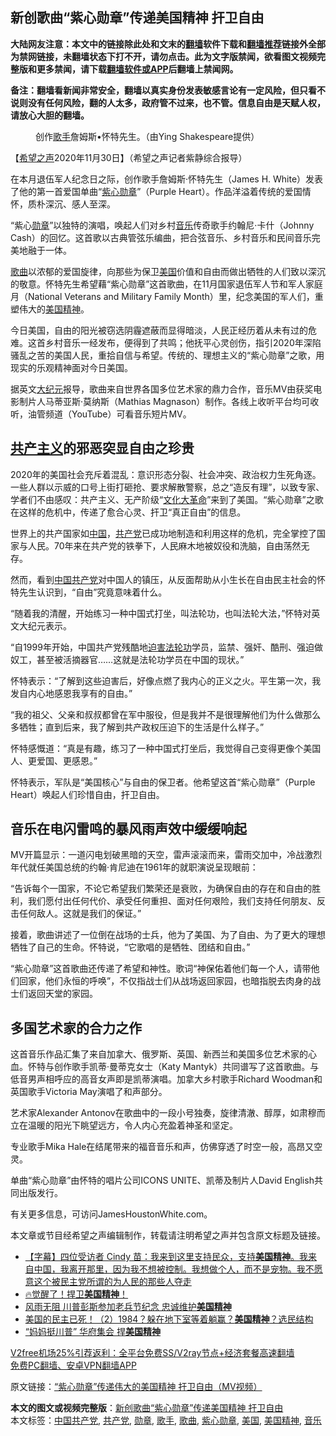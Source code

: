  <h2>新创歌曲“紫心勋章”传递美国精神 扞卫自由</h2> <p class="notice"><b>大陆网友注意：本文中的链接除此处和文末的<a href="https://github.com/bannedbook/fanqiang" >翻墙</a>软件下载和<a href="https://github.com/killgcd/justmysocks/blob/master/README.md">翻墙推荐</a>链接外全部为禁网链接，未翻墙状态下打不开，请勿点击。此为文字版禁闻，欲看图文视频完整版和更多禁闻，请下载<a href="https://github.com/bannedbook/fanqiang">翻墙软件或APP</a>后翻墙上禁闻网。</p><p>备注：翻墙看新闻非常安全，翻墙以真实身份发表敏感言论有一定风险，但只看不说则没有任何风险，翻的人太多，政府管不过来，也不管。信息自由是天赋人权，请放心大胆的翻墙。</b></p>  <div class="entry"> <figure><figcaption>创作<a href="https://www.bannedbook.org/bnews/tag/%e6%ad%8c%e6%89%8b/" class="st_tag internal_tag" rel="tag" title="标签 歌手 下的日志">歌手</a>詹姆斯•怀特先生。（由Ying Shakespeare提供）</figcaption></figure> <p>【<span class='wp_keywordlink_affiliate'><a href="https://www.soundofhope.org" title="希望之声" target="_blank">希望之声</a></span>2020年11月30日】（希望之声记者紫静综合报导）</p> <p>在本月退伍军人纪念日之际，创作歌手詹姆斯·怀特先生（James H. White）发表了他的第一首爱国单曲“<a href="https://www.bannedbook.org/bnews/tag/%E7%B4%AB%E5%BF%83%E5%8B%8B%E7%AB%A0/" class="st_tag internal_tag" rel="tag" title="标签 紫心勋章 下的日志">紫心勋章</a>”（Purple Heart）。作品洋溢着传统的爱国情怀，质朴深沉、感人至深。</p> <p>“紫心<a href="https://www.bannedbook.org/bnews/tag/%E5%8B%8B%E7%AB%A0/" class="st_tag internal_tag" rel="tag" title="标签 勋章 下的日志">勋章</a>”以独特的演唱，唤起人们对乡村<a href="https://www.bannedbook.org/bnews/tag/%e9%9f%b3%e4%b9%90/" class="st_tag internal_tag" rel="tag" title="标签 音乐 下的日志">音乐</a>传奇歌手约翰尼·卡什（Johnny Cash）的回忆。这首歌以古典管弦乐编曲，把合弦音乐、乡村音乐和民间音乐完美地融于一体。</p> <p><a href="https://www.bannedbook.org/bnews/tag/%E6%AD%8C%E6%9B%B2/" class="st_tag internal_tag" rel="tag" title="标签 歌曲 下的日志">歌曲</a>以浓郁的爱国旋律，向那些为保卫<a href="https://www.bannedbook.org/bnews/tag/%e7%be%8e%e5%9b%bd/" class="st_tag internal_tag" rel="tag" title="标签 美国 下的日志">美国</a>价值和自由而做出牺牲的人们致以深沉的敬意。怀特先生希望藉“紫心勋章”这首歌曲，在11月国家退伍军人节和军人家庭月（National Veterans and Military Family Month）里，纪念美国的军人们，重塑伟大的<a href="https://www.bannedbook.org/bnews/tag/%E7%BE%8E%E5%9B%BD%E7%B2%BE%E7%A5%9E/" class="st_tag internal_tag" rel="tag" title="标签 美国精神 下的日志">美国精神</a>。</p> <p>今日美国，自由的阳光被窃选阴霾遮蔽而显得暗淡，人民正经历着从未有过的危难。这首乡村音乐一经发布，便得到了共鸣；他抚平心灵创伤，指引2020年深陷骚乱之苦的美国人民，重拾自信与希望。传统的、理想主义的“紫心勋章”之歌，用现实的乐观精神面对今日美国。</p> <p>据英文<span class='wp_keywordlink_affiliate'><a href="http://www.epochtimes.com/" title="大纪元" target="_blank">大纪元</a></span>报导，歌曲来自世界各国多位艺术家的鼎力合作，音乐MV由获奖电影制片人马蒂亚斯·莫纳斯（Mathias Magnason）制作。各线上收听平台均可收听，油管频道（YouTube）可看音乐短片MV。</p>  <h2><strong><span class='wp_keywordlink'><a href="https://www.bannedbook.org/forum2/topic6177.html" title="《共产主义的终极目的》" target="_blank">共产主义</a></span>的邪恶突显自由之珍贵</strong></h2> <p>2020年的美国社会充斥着混乱：意识形态分裂、社会冲突、政治权力生死角逐。一些人群以示威的口号上街打砸抢、要求解散警察，总之“造反有理”，以致专家、学者们不由感叹：共产主义、无产阶级“<span class='wp_keywordlink'><a href="https://www.bannedbook.org/forum2/topic973.html" title="《文化大革命：历史真相和集体记忆》" target="_blank">文化大革命</a></span>”来到了美国。“紫心勋章”之歌在这样的危机中，传递了愈合心灵、扞卫“真正自由”的信息。</p> <p>世界上的共产国家如<span class='wp_keywordlink_affiliate'><a href="https://www.bannedbook.org/" title="中国" target="_blank">中国</a></span>，<a href="https://www.bannedbook.org/bnews/tag/%e5%85%b1%e4%ba%a7%e5%85%9a/" class="st_tag internal_tag" rel="tag" title="标签 共产党 下的日志">共产党</a>已成功地制造和利用这样的危机，完全掌控了国家与人民。70年来在共产党的铁拳下，人民麻木地被奴役和洗脑，自由荡然无存。</p> <p>然而，看到<a href="https://www.bannedbook.org/bnews/tag/%e4%b8%ad%e5%9b%bd%e5%85%b1%e4%ba%a7%e5%85%9a/" class="st_tag internal_tag" rel="tag" title="标签 中国共产党 下的日志">中国共产党</a>对中国人的镇压，从反面帮助从小生长在自由民主社会的怀特先生认识到，“自由”究竟意味着什么。</p> <p>“随着我的清醒，开始练习一种中国式打坐，叫法轮功，也叫法轮大法，”怀特对英文大纪元表示。</p> <p>“自1999年开始，中国共产党残酷地<span class='wp_keywordlink'><a href="https://www.bannedbook.org/forum11/topic278.html" title="评江泽民与中共相互利用迫害法轮功" target="_blank">迫害法轮功</a></span>学员，监禁、强奸、酷刑、强迫做奴工，甚至被活摘器官……这就是法轮功学员在中国的现状。”</p> <p>怀特表示：“了解到这些迫害后，好像点燃了我内心的正义之火。平生第一次，我发自内心地感恩我享有的自由。”</p>  <p>“我的祖父、父亲和叔叔都曾在军中服役，但是我并不是很理解他们为什么做那么多牺牲；直到后来，我了解到共产政权压迫下的生活是什么样子。”</p> <p>怀特感慨道：“真是有趣，练习了一种中国式打坐后，我觉得自己变得更像个美国人、更爱国、更感恩。”</p> <p>怀特表示，军队是“美国核心”与自由的保卫者。他希望这首“紫心勋章”（Purple Heart）唤起人们珍惜自由，扞卫自由。</p> <h2><strong>音乐在电闪雷鸣的暴风雨声效中缓缓响起</strong></h2> <p>MV开篇显示：一道闪电划破黑暗的天空，雷声滚滚而来，雷雨交加中，冷战激烈年代就任美国总统的约翰·肯尼迪在1961年的就职演说呈现眼前：</p> <p>“告诉每个一国家，不论它希望我们繁荣还是衰败，为确保自由的存在和自由的胜利，我们愿付出任何代价、承受任何重担、面对任何艰险，我们支持任何朋友、反击任何敌人。这就是我们的保证。”</p> <p>接着，歌曲讲述了一位倒在战场的士兵，他为了美国、为了自由、为了更大的理想牺牲了自己的生命。怀特说，“它歌唱的是牺牲、团结和自由。”</p>  <p>“紫心勋章”这首歌曲还传递了希望和神性。歌词“神保佑着他们每一个人，请带他们回家，他们永恒的呼唤”，不仅指战士们从战场返回家园，也暗指脱去肉身的战士们返回天堂的家园。</p> <p></p> <h2><strong>多国艺术家的合力之作</strong></h2> <p>这首音乐作品汇集了来自加拿大、俄罗斯、英国、新西兰和美国多位艺术家的心血。怀特与创作歌手凯蒂·曼蒂克女士（Katy Mantyk）共同谱写了这首歌曲。与低音男声相呼应的高音女声即是凯蒂演唱。加拿大乡村歌手Richard Woodman和英国歌手Victoria May演唱了和声部分。</p> <p>艺术家Alexander Antonov在歌曲中的一段小号独奏，旋律清澈、醇厚，如肃穆而立在温暖的阳光下眺望远方，令人内心充盈着神圣和坚定。</p> <p>专业歌手Mika Hale在结尾带来的福音音乐和声，仿佛穿透了时空一般，高昂又空灵。</p> <p>单曲“紫心勋章”由怀特的唱片公司ICONS UNITE、凯蒂及制片人David English共同出版发行。</p>  <p>有关更多信息，可访问JamesHoustonWhite.com。</p> <p>本文章或节目经希望之声编辑制作，转载请注明希望之声并包含原文标题及链接。</p> <ul class='op-related-articles' title='相关阅读'> <li><a href='https://www.bannedbook.org/bnews/bannedvideo/20201124/1436136.html' target='_blank'>【字幕】四位受访者 Cindy 苗：我来到这里支持民众，支持<b>美国精神</b>。我来自中国，我离开那里，因为我不想被控制。我想做个人，而不是宠物。我不愿意这个被民主党所谓的为人民的那些人夺走</a></li> <li><a href='https://www.bannedbook.org/bnews/taiwannews/20201116/1431858.html' target='_blank'>🔥觉醒了！捍卫<b>美国精神</b>！</a></li> <li><a href='https://www.bannedbook.org/bnews/comments/20201112/1429681.html' target='_blank'>风雨无阻 川普彭斯参加老兵节纪念 忠诚维护<b>美国精神</b></a></li> <li><a href='https://www.bannedbook.org/bnews/worldnews/usa/20201107/1427024.html' target='_blank'>美国的民主已死！（2）1984？躲在地下室等着躺赢？<b>美国精神</b>？选民结构</a></li> <li><a href='https://www.bannedbook.org/bnews/bannedvideo/20201103/1424614.html' target='_blank'>“妈妈挺川普” 华府集会 捍<b>美国精神</b></a></li> </ul> <p class="texttj"> <a href="https://www.bannedbook.org/forum23/topic22702.html" target="_blank">V2free机场25%引荐返利：全平台免费SS/V2ray节点+经济套餐高速翻墙</a><br/> <a href="https://github.com/bannedbook/fanqiang/wiki/%E7%A6%81%E9%97%BB%E7%BD%91%E5%AE%89%E5%8D%93%E7%BF%BB%E5%A2%99%E6%96%B0%E9%97%BBAPP" target="_blank">免费PC翻墙、安卓VPN翻墙APP</a></p><p>原文链接：<a class="src_link"  href="https://www.soundofhope.org/post/448624" target="_blank">“紫心勋章”传递伟大的美国精神 扞卫自由（MV视频）</a></p><a name='sharetosocial'></a>       <div><b>本文的图文或视频完整版</b>：<a href='https://www.bannedbook.org/bnews/comments/20201201/1439835.html'>新创歌曲“紫心勋章”传递美国精神 扞卫自由</a></div>  </div><!--END ENTRY--> <div class="postfooter"> <div>本文标签：<a href="https://www.bannedbook.org/bnews/tag/%e4%b8%ad%e5%9b%bd%e5%85%b1%e4%ba%a7%e5%85%9a/" rel="tag">中国共产党</a>, <a href="https://www.bannedbook.org/bnews/tag/%e5%85%b1%e4%ba%a7%e5%85%9a/" rel="tag">共产党</a>, <a href="https://www.bannedbook.org/bnews/tag/%E5%8B%8B%E7%AB%A0/" rel="tag">勋章</a>, <a href="https://www.bannedbook.org/bnews/tag/%e6%ad%8c%e6%89%8b/" rel="tag">歌手</a>, <a href="https://www.bannedbook.org/bnews/tag/%E6%AD%8C%E6%9B%B2/" rel="tag">歌曲</a>, <a href="https://www.bannedbook.org/bnews/tag/%E7%B4%AB%E5%BF%83%E5%8B%8B%E7%AB%A0/" rel="tag">紫心勋章</a>, <a href="https://www.bannedbook.org/bnews/tag/%e7%be%8e%e5%9b%bd/" rel="tag">美国</a>, <a href="https://www.bannedbook.org/bnews/tag/%E7%BE%8E%E5%9B%BD%E7%B2%BE%E7%A5%9E/" rel="tag">美国精神</a>, <a href="https://www.bannedbook.org/bnews/tag/%e9%9f%b3%e4%b9%90/" rel="tag">音乐</a></div>  </div><!--END POSTFOOTER--> 